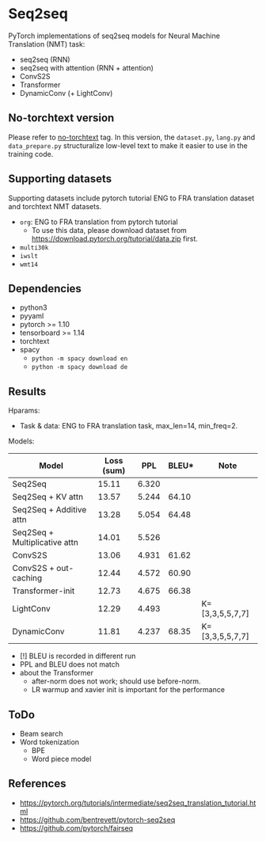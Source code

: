 # Seq2seq

PyTorch implementations of seq2seq models for Neural Machine Translation (NMT) task:

- seq2seq (RNN)
- seq2seq with attention (RNN + attention)
- ConvS2S
- Transformer
- DynamicConv (+ LightConv)

## No-torchtext version

Please refer to [no-torchtext](https://github.com/khanrc/seq2seq/tree/no-torchtext) tag.
In this version, the `dataset.py`, `lang.py` and `data_prepare.py` structuralize low-level text to
make it easier to use in the training code.

## Supporting datasets

Supporting datasets include pytorch tutorial ENG to FRA translation dataset and torchtext NMT datasets.

- `org`: ENG to FRA translation from pytorch tutorial
    - To use this data, please download dataset from https://download.pytorch.org/tutorial/data.zip first.
- `multi30k`
- `iwslt`
- `wmt14`

## Dependencies

- python3
- pyyaml
- pytorch >= 1.10
- tensorboard >= 1.14
- torchtext
- spacy
    - `python -m spacy download en`
    - `python -m spacy download de`

## Results

Hparams:

- Task & data: ENG to FRA translation task, max\_len=14, min\_freq=2.

Models:

| Model | Loss (sum) | PPL | BLEU\* | Note |
| - | - | - | - | - |
| Seq2Seq                       | 15.11 | 6.320 | | |
| Seq2Seq + KV attn             | 13.57 | 5.244 | 64.10 | |
| Seq2Seq + Additive attn       | 13.28 | 5.054 | 64.48 | |
| Seq2Seq + Multiplicative attn | 14.01 | 5.526 | | |
| ConvS2S                       | 13.06 | 4.931 | 61.62 | |
| ConvS2S + out-caching         | 12.44 | 4.572 | 60.90 | |
| Transformer-init              | 12.73 | 4.675 | 66.38 | |
| LightConv                     | 12.29 | 4.493 | | K=[3,3,5,5,7,7] |
| DynamicConv                   | 11.81 | 4.237 | 68.35 | K=[3,3,5,5,7,7] |

- [!] BLEU is recorded in different run
- PPL and BLEU does not match
- about the Transformer
    - after-norm does not work; should use before-norm.
    - LR warmup and xavier init is important for the performance

## ToDo

- Beam search
- Word tokenization
    - BPE
    - Word piece model

## References

- https://pytorch.org/tutorials/intermediate/seq2seq_translation_tutorial.html
- https://github.com/bentrevett/pytorch-seq2seq
- https://github.com/pytorch/fairseq
